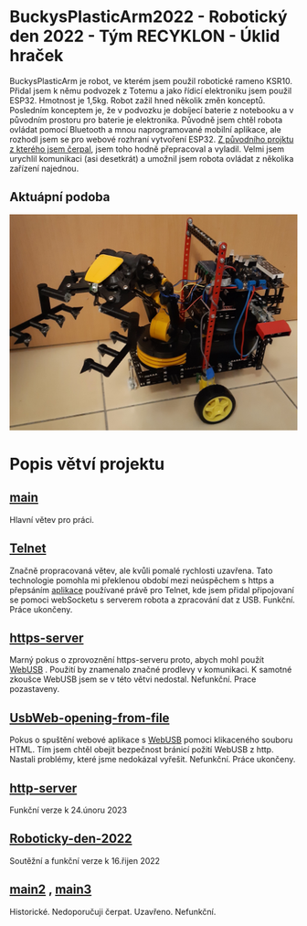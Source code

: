 # BuckysPlasticArm2022 - Robotický den 2022 - Tým RECYKLON - Úklid hraček

BuckysPlasticArm je robot, ve kterém jsem použil robotické rameno KSR10. 
Přidal jsem k němu podvozek z Totemu a jako řídicí elektroniku jsem použil ESP32. Hmotnost je 1,5kg. Robot zažil hned několik změn konceptů. 
Posledním konceptem je, že v podvozku je dobíjecí baterie z notebooku a v původním prostoru pro baterie je elektronika. 
Původně jsem chtěl robota ovládat pomocí Bluetooth a mnou naprogramované mobilní aplikace, ale rozhodl jsem se pro webové rozhraní vytvoření ESP32. [Z původního projktu z kterého jsem čerpal](https://randomnerdtutorials.com/esp32-web-server-websocket-sliders/), jsem toho hodně přepracoval a vyladil. Velmi jsem urychlil komunikaci (asi desetkrát) a umožnil jsem robota ovládat z několika zařízení najednou.

## Aktuápní podoba

<img src = "fotodokumentace/sezona 2023/21.12.22.jpg">

# Popis větví projektu
## [main](https://github.com/PNmJunior/RB2022-TymRECYLKON-TCB-BuckysPlasticArm/tree/main) 
Hlavní větev pro práci.
## [Telnet](https://github.com/PNmJunior/RB2022-TymRECYLKON-TCB-BuckysPlasticArm/tree/Telnet) 
Značně propracovaná větev, ale kvůli pomalé rychlosti uzavřena. Tato technologie pomohla mi překlenou období mezi neúspěchem s https a přepsáním [aplikace](https://github.com/PNmJunior/usb-serial-telnet-server/tree/java-android-websocket-client) používané právě pro Telnet, kde jsem přidal připojovaní se pomoci webSocketu s serverem robota a zpracování dat z USB. 
Funkční. Práce ukončeny.
## [https-server](https://github.com/PNmJunior/RB2022-TymRECYLKON-TCB-BuckysPlasticArm/tree/https-server) 
Marný pokus o zprovoznění https-serveru proto, abych mohl použít [WebUSB](https://developer.chrome.com/articles/usb/) . Použití by znamenalo značné prodlevy v komunikaci. K samotné zkoušce WebUSB jsem se v této větvi nedostal. 
Nefunkční. Prace pozastaveny.
## [UsbWeb-opening-from-file](https://github.com/PNmJunior/RB2022-TymRECYLKON-TCB-BuckysPlasticArm/tree/UsbWeb-opening-from-file) 
Pokus o spuštění webové aplikace s [WebUSB](https://developer.chrome.com/articles/usb/) pomoci klikaceného souboru HTML. Tím jsem chtěl obejit bezpečnost bránicí požití WebUSB z http. Nastali problémy, které jsme nedokázal vyřešit. 
Nefunkční. Práce ukončeny.
## [http-server](https://github.com/PNmJunior/RB2022-TymRECYLKON-TCB-BuckysPlasticArm/tree/http-server) 
Funkční verze k 24.únoru 2023
## [Roboticky-den-2022](https://github.com/PNmJunior/RB2022-TymRECYLKON-TCB-BuckysPlasticArm/tree/Roboticky-den-2022) 
Soutěžní a funkční verze k 16.řijen 2022
## [main2](https://github.com/PNmJunior/RB2022-TymRECYLKON-TCB-BuckysPlasticArm/tree/main2) , [main3](https://github.com/PNmJunior/RB2022-TymRECYLKON-TCB-BuckysPlasticArm/tree/main3) 
Historické. Nedoporučuji čerpat. Uzavřeno. Nefunkční.